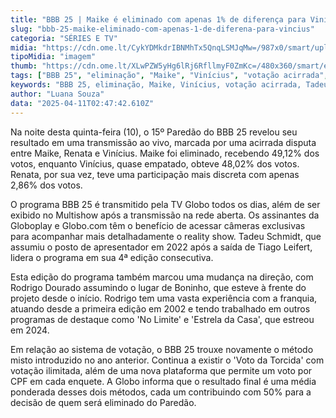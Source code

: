 ```yaml
---
title: "BBB 25 | Maike é eliminado com apenas 1% de diferença para Vinícius"
slug: "bbb-25-maike-eliminado-com-apenas-1-de-diferena-para-vincius"
categoria: "SÉRIES E TV"
midia: "https://cdn.ome.lt/CykYDMkdrIBNMhTx5QnqLSMJqMw=/987x0/smart/uploads/conteudo/fotos/bbb25-maike-eliminado.jpg"
tipoMidia: "imagem"
thumb: "https://cdn.ome.lt/XLwPZW5yHg6lRj6RfllmyF0ZmKc=/480x360/smart/extras/conteudos/bbb25-maike-eliminado-peq.jpg"
tags: ["BBB 25", "eliminação", "Maike", "Vinícius", "votação acirrada", "Tadeu Schmidt", "Rodrigo Dourado", "Globo", "especial-BBB 25"]
keywords: "BBB 25, eliminação, Maike, Vinícius, votação acirrada, Tadeu Schmidt, Rodrigo Dourado, Globo"
author: "Luana Souza"
data: "2025-04-11T02:47:42.610Z"
---
```


Na noite desta quinta-feira (10), o 15º Paredão do BBB 25 revelou seu resultado em uma transmissão ao vivo, marcada por uma acirrada disputa entre Maike, Renata e Vinícius. Maike foi eliminado, recebendo 49,12% dos votos, enquanto Vinícius, quase empatado, obteve 48,02% dos votos. Renata, por sua vez, teve uma participação mais discreta com apenas 2,86% dos votos.

O programa BBB 25 é transmitido pela TV Globo todos os dias, além de ser exibido no Multishow após a transmissão na rede aberta. Os assinantes da Globoplay e Globo.com têm o benefício de acessar câmeras exclusivas para acompanhar mais detalhadamente o reality show. Tadeu Schmidt, que assumiu o posto de apresentador em 2022 após a saída de Tiago Leifert, lidera o programa em sua 4ª edição consecutiva.

Esta edição do programa também marcou uma mudança na direção, com Rodrigo Dourado assumindo o lugar de Boninho, que esteve à frente do projeto desde o início. Rodrigo tem uma vasta experiência com a franquia, atuando desde a primeira edição em 2002 e tendo trabalhado em outros programas de destaque como 'No Limite' e 'Estrela da Casa', que estreou em 2024.

Em relação ao sistema de votação, o BBB 25 trouxe novamente o método misto introduzido no ano anterior. Continua a existir o 'Voto da Torcida' com votação ilimitada, além de uma nova plataforma que permite um voto por CPF em cada enquete. A Globo informa que o resultado final é uma média ponderada desses dois métodos, cada um contribuindo com 50% para a decisão de quem será eliminado do Paredão.